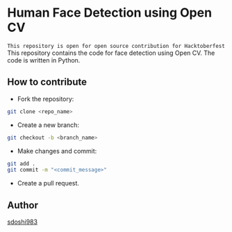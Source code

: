# Human Face Detection using Open CV

`This repository is open for open source contribution for Hacktoberfest`
This repository contains the code for face detection using Open CV. The code is written in Python.

## How to contribute

- Fork the repository:

```bash
git clone <repo_name>
```

- Create a new branch:

```bash
git checkout -b <branch_name>
```

- Make changes and commit:

```bash
git add .
git commit -m "<commit_message>"
```

- Create a pull request.

## Author

[sdoshi983](https://github.com/sdoshi983)
